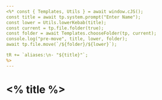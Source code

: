 ```yaml
---
<%* const { Templates, Utils } = await window.cJS();
const title = await tp.system.prompt("Enter Name"); 
const lower = Utils.lowerKebab(title); 
const current = tp.file.folder(true);
const folder = await Templates.chooseFolder(tp, current);
console.log("pre-move", title, lower, folder);
await tp.file.move(`/${folder}/${lower}`);

tR += `aliases:\n- "${title}"`;
%>
---
```

# <% title %>

